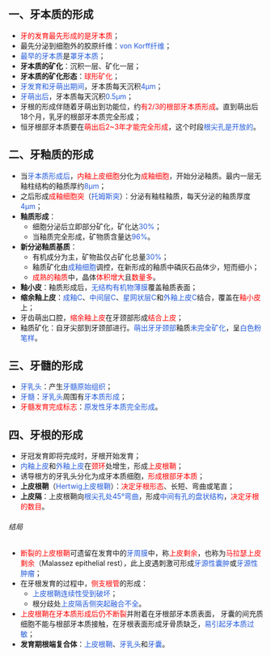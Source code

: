 ## 一、牙本质的形成
* <font color="#ff0000">牙的发育最先形成的是牙本质</font>；
* 最先分泌到细胞外的胶原纤维：<font color="#245bdb">von Korff纤维</font>；
* <font color="#245bdb">最早的牙本质</font>是<font color="#245bdb">罩牙本质</font>；
* **牙本质的矿化**：沉积一层、矿化一层；
* **牙本质的矿化形态**：<font color="#ff0000">球形矿化</font>；
* <font color="#245bdb">牙发育和牙萌出期间</font>，牙本质每天沉积<font color="#245bdb">4μm</font>；
* <font color="#245bdb">牙萌出后</font>，牙本质每天沉积<font color="#245bdb">0.5μm</font>；
* 牙根的形成伴随着牙萌出到功能位，约<font color="#ff0000">有2/3的根部牙本质形成</font>。直到萌出后18个月，乳牙的根部牙本质完全形成；
* 恒牙根部牙本质要在<font color="#ff0000">萌出后2~3年才能完全形成</font>，这个时段<font color="#245bdb">根尖孔是开放的</font>。

## 二、牙釉质的形成
* 当<font color="#245bdb">牙本质形成后</font>，<font color="#ff0000">内釉上皮细胞</font>分化为<font color="#ff0000">成釉细胞</font>，开始分泌釉质。最内一层无釉柱结构的釉质厚约<font color="#245bdb">8μm</font>；
* 之后形成<font color="#ff0000">成釉细胞突</font>（<font color="#245bdb">托姆斯突</font>）：分泌有釉柱釉质，每天分泌的釉质厚度<font color="#245bdb">4μm</font>；
* **釉质形成**：
	* 细胞分泌后立即部分矿化，矿化达<font color="#245bdb">30%</font>；
	* 当釉质完全形成，矿物质含量达<font color="#245bdb">96%</font>。
* **新分泌釉质基质**：
	* 有机成分为主，矿物盐仅占矿化总量<font color="#245bdb">30%</font>；
	* 釉质矿化由<font color="#245bdb">成釉细胞</font>调控，在新形成的釉质中磷灰石品体少，短而细小；
	* <font color="#ff0000">成熟的釉质</font>中，晶体<font color="#ff0000">体积增大</font>且<font color="#ff0000">数量多</font>。
* **釉小皮**：釉质形成后，<font color="#245bdb">无结构有机物薄膜</font>覆盖釉质表面；
* **缩余釉上皮**：<font color="#245bdb">成釉C</font>、<font color="#245bdb">中间层C</font>、<font color="#245bdb">星网状层C</font>和<font color="#245bdb">外釉上皮C</font>结合，覆盖在<font color="#ff0000">釉小皮</font>上；
* 牙齿萌出口腔，<font color="#ff0000">缩余釉上皮</font>在牙颈部形成<font color="#ff0000">结合上皮</font>；
* 釉质矿化：自牙尖部到牙颈部进行。<font color="#245bdb">萌出牙</font><font color="#245bdb">牙颈部</font>釉质<font color="#245bdb">未完全矿化</font>，呈<font color="#245bdb">白色粉笔样</font>。

## 三、牙髓的形成
* <font color="#245bdb">牙乳头</font>：产生<font color="#245bdb">牙髓原始组织</font>；
* <font color="#245bdb">牙髓</font>：<font color="#245bdb">牙乳头</font>周围有<font color="#245bdb">牙本质形成</font>；
* <font color="#ff0000">牙髓发育完成标志</font>：<font color="#245bdb">原发性牙本质完全形成</font>。

## 四、牙根的形成
* 牙冠发育即将完成时，牙根开始发育；
* <font color="#245bdb">内釉上皮</font>和<font color="#245bdb">外釉上皮</font>在<font color="#ff0000">颈环</font>处增生，形成<font color="#ff0000">上皮根鞘</font>；
* 诱导根方的牙乳头分化为成牙本质细胞，<font color="#ff0000">形成根部牙本质</font>；
* **上皮根鞘**（<font color="#245bdb">Hertwig上皮根鞘</font>）：<font color="#ff0000">决定牙根形态</font>、长短、弯曲或笔直；
* **上皮隔**：上皮根鞘向<font color="#245bdb">根尖孔处45°弯曲</font>，形成<font color="#245bdb">中间有孔的盘状结构</font>，<font color="#ff0000">决定牙根的数目</font>。
###### 结局
* <font color="#ff0000">断裂的上皮根鞘</font>可遗留在发育中的<font color="#245bdb">牙周膜</font>中，称<font color="#ff0000">上皮剩余</font>，也称为<font color="#ff0000">马拉瑟上皮剩余</font>（Malassez epithelial rest），此上皮遇刺激可形成<font color="#245bdb">牙源性囊肿</font>或<font color="#245bdb">牙源性肿瘤</font>；
* 在牙根发育的过程中，<font color="#ff0000">侧支根管</font>的形成：
	* <font color="#245bdb">上皮根鞘连续性受到破坏</font>；
	* 根分歧处<font color="#245bdb">上皮隔舌侧突起融合不全</font>。
* <font color="#ff0000">上皮根鞘在牙本质形成后仍不断裂</font>并附着在牙根部牙本质表面， 牙囊的间充质细胞不能与根部牙本质接触，在牙根表面形成牙骨质缺乏，<font color="#245bdb">易引起牙本质过敏</font>；
* **发育期根端复合体**：<font color="#245bdb">上皮根鞘</font>、<font color="#245bdb">牙乳头</font>和<font color="#245bdb">牙囊</font>。












